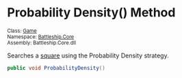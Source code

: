 # Probability Density() Method

<sub>Class: [Game](../Game.md)  
Namespace: [Battleship.Core](../../Battleship.Core.md)  
Assembly: Battleship.Core.dll</sub>

Searches a [square](../../Square/Square.md) using the Probability Density strategy.

```cs
public void ProbabilityDensity()
```

